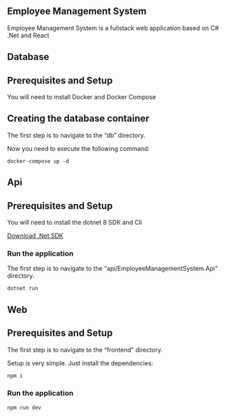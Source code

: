 ## Employee Management System

Employee Management System is a fullstack web application based on C# .Net and React

## Database

## Prerequisites and Setup

You will need to install Docker and Docker Compose

## Creating the database container

The first step is to navigate to the “db” directory.

Now you need to execute the following command:

```
docker-compose up -d
```

## Api

## Prerequisites and Setup

You will need to install the dotnet 8 SDK and Cli

[Download .Net SDK](https://dotnet.microsoft.com/en-us/download/dotnet/8.0)

### Run the application

The first step is to navigate to the “api/EmployeeManagementSystem.Api” directory.

```
dotnet run
```

## Web

## Prerequisites and Setup

The first step is to navigate to the “frontend” directory.

Setup is very simple. Just install the dependencies:

```bash
npm i
```

### Run the application

```
npm run dev
```
